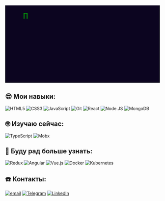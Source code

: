 
![GIF-Приветствие](./messagif.gif)

## 😎 Мои навыки:
![HTML5](https://img.shields.io/badge/-HTML5-0c0520?style=for-the-badge&logo=HTML5)
![CSS3](https://img.shields.io/badge/-CSS3-0c0520?style=for-the-badge&logo=CSS3)
![JavaScript](https://img.shields.io/badge/-JavaScript-0c0520?style=for-the-badge&logo=JavaScript)
![Git](https://img.shields.io/badge/-Git-0c0520?style=for-the-badge&logo=Git)
![React](https://img.shields.io/badge/-React-0c0520?style=for-the-badge&logo=React)
![Node.JS](https://img.shields.io/badge/-Node.JS-0c0520?style=for-the-badge&logo=Node.js)
![MongoDB](https://img.shields.io/badge/-MongoDB-0c0520?style=for-the-badge&logo=MongoDB)

## 🤓 Изучаю сейчас:
![TypeScript](https://img.shields.io/badge/-TypeScript-0c0520?style=for-the-badge&logo=TypeScript)
![Mobx](https://img.shields.io/badge/-Mobx-0c0520?style=for-the-badge&logo=Mobx)

## 🤯 Буду рад больше узнать:
![Redux](https://img.shields.io/badge/-Redux-0c0520?style=for-the-badge&logo=Redux)
![Angular](https://img.shields.io/badge/-Angular-0c0520?style=for-the-badge&logo=Angular&logoColor=dd0031)
![Vue.js](https://img.shields.io/badge/-Vue.js-0c0520?style=for-the-badge&logo=Vue.js)
![Docker](https://img.shields.io/badge/-Docker-0c0520?style=for-the-badge&logo=Docker)
![Kubernetes](https://img.shields.io/badge/-Kubernetes-0c0520?style=for-the-badge&logo=Kubernetes)

## ☎️ Контакты:
[![email](https://img.shields.io/badge/@-email-0c0520?style=for-the-badge&)](mailto:MakhmutovAndrey@yandex.ru)
[![Telegram](https://img.shields.io/badge/-Telegram-0c0520?style=for-the-badge&logo=telegram&logoColor=27A0D9)](https://t.me/dron_369)
[![LinkedIn](https://img.shields.io/badge/-LinkedIn-0c0520?style=for-the-badge&logo=LinkedIn&logoColor=27A0D9)](http://www.linkedin.com/in/dron369)
